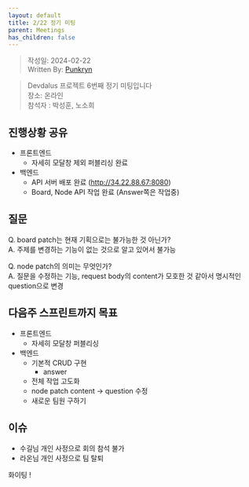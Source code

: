 ```yaml
---
layout: default
title: 2/22 정기 미팅
parent: Meetings
has_children: false
---
```


> 작성일: 2024-02-22  
> Written By: [Punkryn](https://github.com/punkryn)

> Devdalus 프로젝트 6번째 정기 미팅입니다  
> 장소: 온라인  
> 참석자 : 박성훈,  노소희

## 진행상황 공유
* 프론트엔드
    * 자세히 모달창 제외 퍼블리싱 완료
* 백엔드
    * API 서버 배포 완료 (http://34.22.88.67:8080)
    * Board, Node API 작업 완료 (Answer쪽은 작업중)

## 질문
Q. board patch는 현재 기획으로는 불가능한 것 아닌가?  
A. 주제를 변경하는 기능이 없는 것으로 알고 있어서 불가능  
  
Q. node patch의 의미는 무엇인가?  
A. 질문을 수정하는 기능, request body의 content가 모호한 것 같아서 명시적인 question으로 변경 

## 다음주 스프린트까지 목표
* 프론트엔드 
    * 자세히 모달창 퍼블리싱
* 백엔드
    * 기본적 CRUD 구현
        * answer
    * 전체 작업 고도화
    * node patch content -> question 수정
    * 새로운 팀원 구하기

## 이슈
* 수길님 개인 사정으로 회의 참석 불가
* 라온님 개인 사정으로 팀 탈퇴

화이팅 !

